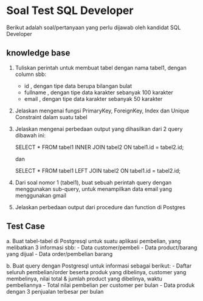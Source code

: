 # Soal Test SQL Developer

Berikut adalah soal/pertanyaan yang perlu dijawab oleh kandidat SQL Developer

## knowledge base

1.  Tuliskan perintah untuk membuat tabel dengan nama tabel1, dengan column sbb:
    - id , dengan tipe data berupa bilangan bulat
    - fullname , dengan tipe data karakter sebanyak 100 karakter
    - email , dengan tipe data karakter sebanyak 50 karakter

2.  Jelaskan mengenai fungsi PrimaryKey, ForeignKey, Index dan Unique Constraint dalam suatu tabel


3.  Jelaskan mengenai perbedaan output yang dihasilkan dari 2 query dibawah ini:
    
    SELECT * FROM tabel1 INNER JOIN tabel2 ON tabel1.id = tabel2.id;
    
    dan
    
    SELECT * FROM tabel1 LEFT JOIN tabel2 ON tabel1.id = tabel2.id;

    
4.  Dari soal nomor 1 (tabel1), buat sebuah perintah query dengan menggunakan sub-query, untuk menampilkan data email yang menggunakan gmail
 
 
5.  Jelaskan perbedaan output dari procedure dan function di Postgres  

## Test Case

 a.  Buat tabel-tabel di Postgresql untuk suatu aplikasi pembelian, yang melibatkan 3 informasi sbb:
        - Data customer/pembeli
        - Data product/barang yang dijual
        - Data order/pembelian barang

b.  Buat query dengan Postgresql untuk informasi sebagai berikut:
        - Daftar seluruh pembelian/order beserta produk yang dibelinya, customer yang membelinya, nilai total & jumlah product yang dibelinya, waktu pembeliannya
        - Total nilai pembelian per customer per bulan
        - Data produk dengan 3 penjualan terbesar per bulan

